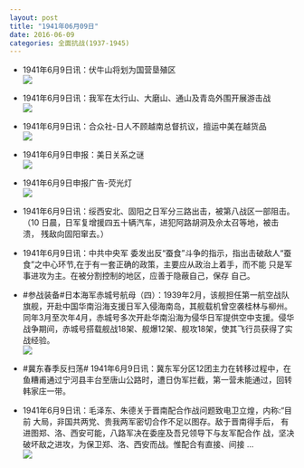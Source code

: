 ```yaml
---
layout: post
title: "1941年06月09日"
date: 2016-06-09
categories: 全面抗战(1937-1945)
---
```


<meta name="referrer" content="no-referrer" />

- 1941年6月9日讯：伏牛山将划为国营垦殖区 <br/><img src="https://ww2.sinaimg.cn/large/aca367d8jw1f4pd9xp2u2j206j06ywf6.jpg" />

- 1941年6月9日讯：我军在太行山、大磨山、通山及青岛外围开展游击战 <br/><img src="https://ww3.sinaimg.cn/large/aca367d8jw1f4pbk5prhaj20ex0kp42k.jpg" />

- 1941年6月9日讯：合众社-日人不顾越南总督抗议，擅运中美在越货品 <br/><img src="https://ww2.sinaimg.cn/large/aca367d8jw1f4p9taju0mj20fr0kon1n.jpg" />

- 1941年6月9日申报：美日关系之谜 <br/><img src="https://ww2.sinaimg.cn/large/aca367d8jw1f4p82ypbohj20pa0y0h4k.jpg" />

- 1941年6月9日申报广告-荧光灯 <br/><img src="https://ww2.sinaimg.cn/large/aca367d8jw1f4p2vp8i5bj20kq0gy42x.jpg" />

- 1941年6月9日讯：绥西安北、固阳之日军分三路出击，被第八战区一部阻击。（10 日晨，日军复增援四五十辆汽车，进犯阿路胡洞及佘太召等地，被击溃， 残敌向固阳窜去。） 

- 1941年6月9日讯：中共中央军 委发出反“蚕食”斗争的指示，指出击破敌人“蚕 食”之中心环节,在于有一套正确的政策，主要应从政治上着手，而不能 只是军事进攻为主。在被分割控制的地区，应善于隐蔽自己，保存 自己。 

- #参战装备#日本海军赤城号航母（四）：1939年2月，该舰担任第一航空战队旗舰，开赴中国华南沿海支援日军入侵海南岛，其舰载机曾空袭桂林与柳州。同年3月至次年4月，赤城号多次开赴华南沿海为侵华日军提供空中支援。侵华战争期间，赤城号搭载舰战18架、舰爆12架、舰攻18架，使其飞行员获得了实战经验。 <br/><img src="https://ww3.sinaimg.cn/large/aca367d8jw1f4oqque3qwj20ci0pbgq2.jpg" />

- #冀东春季反扫荡# 1941年6月9日讯：冀东军分区12团主力在转移过程中，在鱼糟甫通过宁河县丰台至唐山公路时，遭日伪军拦截，第一营未能通过，回转韩家庄一带。 

- 1941年6月9日讯：毛泽东、朱德关于晋南配合作战问题致电卫立煌，内称:“目前 大局，非国共两党、贵我两军密切合作不足以图存。敌于晋南得手后， 有进图郑、洛、西安可能，八路军决在委座及吾兄领导下与友军配合作 战，坚决破坏敌之进攻，为保卫郑、洛、西安而战。惟配合有直接、间接 ... <br/><img src="https://ww3.sinaimg.cn/large/aca367d8jw1f4on9h2cfmj20c80mmgp9.jpg" />

